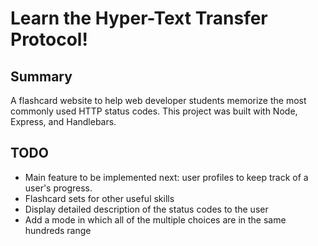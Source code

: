 Learn the Hyper-Text Transfer Protocol!
==============
## Summary
A flashcard website to help web developer students memorize the most commonly used HTTP status codes. This project was built with Node, Express, and Handlebars.

## TODO
- Main feature to be implemented next: user profiles to keep track of a user's progress.
- Flashcard sets for other useful skills
- Display detailed description of the status codes to the user
- Add a mode in which all of the multiple choices are in the same hundreds range

